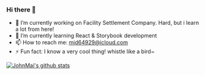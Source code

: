 ### Hi there 👋
- 🔭 I’m currently working on Facility Settlement Company. Hard, but i learn a lot from here!
- 🌱 I’m currently learning React & Storybook development
- 📫 How to reach me: mjd64929@icloud.com
- ⚡ Fun fact: I know a very cool thing! whistle like a bird~
<!--
**JohnMai1994/JohnMai1994** is a ✨ _special_ ✨ repository because its `README.md` (this file) appears on your GitHub profile.

Here are some ideas to get you started:

- 🔭 I’m currently working on ...
- 🌱 I’m currently learning ...
- 👯 I’m looking to collaborate on ...
- 🤔 I’m looking for help with ...
- 💬 Ask me about ...
- 📫 How to reach me: ...
- 😄 Pronouns: ...
- ⚡ Fun fact: ...
-->


[![JohnMai's github stats](https://github-readme-stats.vercel.app/api?username=JohnMai1994&show_icons=true&theme=dracula)](https://github.com/anuraghazra/github-readme-stats)
